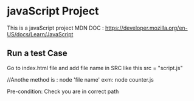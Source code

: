 # javaScript Project
This is a javaScript project
MDN DOC : https://developer.mozilla.org/en-US/docs/Learn/JavaScript

## Run a test Case
Go to index.html file and add file name in SRC like this src = "script.js"

//Anothe method is : node 'file name'
exm: node counter.js

Pre-condition: Check you are in correct path
